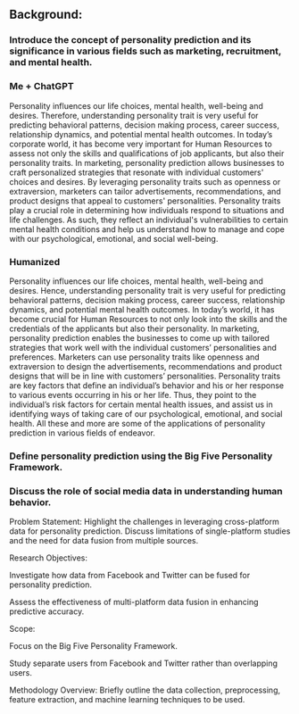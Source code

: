 

## Background:

### Introduce the concept of personality prediction and its significance in various fields such as marketing, recruitment, and mental health.

### Me + ChatGPT

Personality influences our life choices, mental health, well-being and desires. Therefore, understanding personality trait is very useful for predicting behavioral patterns, decision making process, career success, relationship dynamics, and potential mental health outcomes. In today’s corporate world, it has become very important for Human Resources to assess not only the skills and qualifications of job applicants, but also their personality traits. In marketing, personality prediction allows businesses to craft personalized strategies that resonate with individual customers' choices and desires. By leveraging personality traits such as openness or extraversion, marketers can tailor advertisements, recommendations, and product designs that appeal to customers' personalities. Personality traits play a crucial role in determining how individuals respond to situations and life challenges. As such, they reflect an individual's vulnerabilities to certain mental health conditions and help us understand how to manage and cope with our psychological, emotional, and social well-being.

### Humanized

 Personality influences our life choices, mental health, well-being and desires. Hence, understanding personality trait is very useful for predicting behavioral patterns, decision making process, career success, relationship dynamics, and potential mental health outcomes. In today’s world,  it has become crucial for Human Resources to not only look into the skills and the credentials of the applicants but also their personality. In marketing, personality prediction enables the businesses to come up with tailored strategies that  work well with the individual customers’ personalities and preferences. Marketers can use personality traits like openness and  extraversion to design the advertisements, recommendations and product designs that will be in line with customers’  personalities. Personality traits are key factors that define an individual’s behavior and his or her response to various events  occurring in his or her life. Thus, they point to the individual’s risk factors for certain mental  health issues, and assist us in identifying ways of taking care of our psychological, emotional, and social  health. All these and more are some of the applications of personality prediction in various fields of endeavor.

### Define personality prediction using the Big Five Personality Framework.



### Discuss the role of social media data in understanding human behavior.


Problem Statement:
Highlight the challenges in leveraging cross-platform data for personality prediction. Discuss limitations of single-platform studies and the need for data fusion from multiple sources.

Research Objectives:

Investigate how data from Facebook and Twitter can be fused for personality prediction.

Assess the effectiveness of multi-platform data fusion in enhancing predictive accuracy.


Scope:

Focus on the Big Five Personality Framework.

Study separate users from Facebook and Twitter rather than overlapping users.


Methodology Overview:
Briefly outline the data collection, preprocessing, feature extraction, and machine learning techniques to be used.
 
